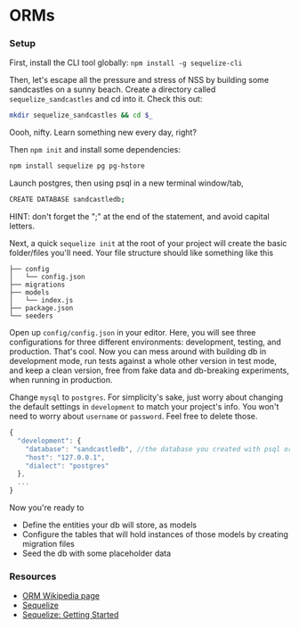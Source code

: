 # ORMs

### Setup
First, install the CLI tool globally: `npm install -g sequelize-cli`

Then, let's escape all the pressure and stress of NSS by building some sandcastles on a sunny beach. Create a directory called `sequelize_sandcastles` and cd into it. Check this out:

```bash
mkdir sequelize_sandcastles && cd $_
```

Oooh, nifty. Learn something new every day, right?

Then `npm init` and install some dependencies:

```bash
npm install sequelize pg pg-hstore
```

Launch postgres, then using psql in a new terminal window/tab,
```bash
CREATE DATABASE sandcastledb;
```
HINT: don't forget the ";" at the end of the statement, and avoid capital letters.

Next, a quick `sequelize init` at the root of your project will create the basic folder/files you'll need. Your file structure should like something like this

```
├── config
│   └── config.json
├── migrations
├── models
│   └── index.js
├── package.json
└── seeders
```

Open up `config/config.json` in your editor. Here, you will see three configurations for three different environments: development, testing, and production. That's cool. Now you can mess around with building db in development mode, run tests against a whole other version in test mode, and keep a clean version, free from fake data and db-breaking experiments, when running in production.

Change `mysql` to `postgres`. For simplicity's sake, just worry about changing the default settings in `development` to match your project's info. You won't need to worry about `username` or `password`. Feel free to delete those.

```js
{
  "development": {
    "database": "sandcastledb", //the database you created with psql or in the PostgreSQL GUI
    "host": "127.0.0.1",
    "dialect": "postgres"
  },
  ...
}
```
Now you're ready to
+ Define the entities your db will store, as models
+ Configure the tables that will hold instances of those models by creating migration files
+ Seed the db with some placeholder data

### Resources
- [ORM Wikipedia page](https://en.wikipedia.org/wiki/Object-relational_mapping)
- [Sequelize](http://sequelize.readthedocs.io/en/1.7.0/)
- [Sequelize: Getting Started](http://docs.sequelizejs.com/manual/installation/getting-started.html)
